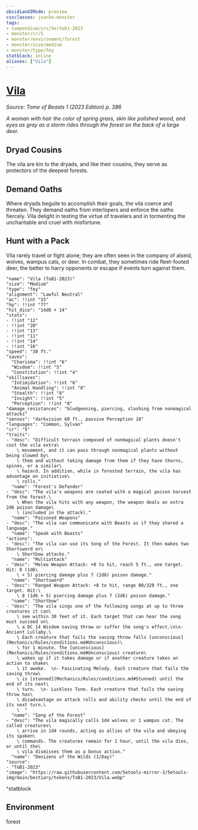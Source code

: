 ```yaml
---
obsidianUIMode: preview
cssclasses: json5e-monster
tags:
- compendium/src/5e/tob1-2023
- monster/cr/5
- monster/environment/forest
- monster/size/medium
- monster/type/fey
statblock: inline
aliases: ["Vila"]
---
```

# [Vila](Mechanics\bestiary\fey/vila-tob1-2023.md)
*Source: Tome of Beasts 1 (2023 Edition) p. 386*  

*A woman with hair the color of spring grass, skin like polished wood, and eyes as gray as a storm rides through the forest on the back of a large deer.*

## Dryad Cousins

The vila are kin to the dryads, and like their cousins, they serve as protectors of the deepest forests.

## Demand Oaths

Where dryads beguile to accomplish their goals, the vila coerce and threaten. They demand oaths from interlopers and enforce the oaths fiercely. Vila delight in testing the virtue of travelers and in tormenting the uncharitable and cruel with misfortune.

## Hunt with a Pack

Vila rarely travel or fight alone; they are often seen in the company of alseid, wolves, wampus cats, or deer. In combat, they sometimes ride fleet-footed deer, the better to harry opponents or escape if events turn against them.

```statblock
"name": "Vila (ToB1-2023)"
"size": "Medium"
"type": "fey"
"alignment": "Lawful Neutral"
"ac": !!int "15"
"hp": !!int "77"
"hit_dice": "14d8 + 14"
"stats":
- !!int "12"
- !!int "20"
- !!int "13"
- !!int "11"
- !!int "14"
- !!int "16"
"speed": "30 ft."
"saves":
  "Charisma": !!int "6"
  "Wisdom": !!int "5"
  "Constitution": !!int "4"
"skillsaves":
  "Intimidation": !!int "6"
  "Animal Handling": !!int "8"
  "Stealth": !!int "8"
  "Insight": !!int "5"
  "Perception": !!int "8"
"damage_resistances": "bludgeoning, piercing, slashing from nonmagical attacks"
"senses": "darkvision 60 ft., passive Perception 18"
"languages": "Common, Sylvan"
"cr": "5"
"traits":
- "desc": "Difficult terrain composed of nonmagical plants doesn't cost the vila extra\
    \ movement, and it can pass through nonmagical plants without being slowed by\
    \ them and without taking damage from them if they have thorns, spines, or a similar\
    \ hazard. In addition, while in forested terrain, the vila has advantage on initiative\
    \ rolls."
  "name": "Forest's Defender"
- "desc": "The vila's weapons are coated with a magical poison harvest from the forest.\
    \ When the vila hits with any weapon, the weapon deals an extra 2d6 poison damage\
    \ (included in the attack)."
  "name": "Poisoned Weapons"
- "desc": "The vila can communicate with Beasts as if they shared a language."
  "name": "Speak with Beasts"
"actions":
- "desc": "The vila can use its Song of the Forest. It then makes two Shortsword or\
    \ Shortbow attacks."
  "name": "Multiattack"
- "desc": "Melee Weapon Attack: +8 to hit, reach 5 ft., one target. Hit: 8 (1d6\
    \ + 5) piercing damage plus 7 (2d6) poison damage."
  "name": "Shortsword"
- "desc": "Ranged Weapon Attack: +8 to hit, range 80/320 ft., one target. Hit:\
    \ 8 (1d6 + 5) piercing damage plus 7 (2d6) poison damage."
  "name": "Shortbow"
- "desc": "The vila sings one of the following songs at up to three creatures it can\
    \ see within 30 feet of it. Each target that can hear the song must succeed on\
    \ a DC 14 Wisdom saving throw or suffer the song's effect.\n\n- Ancient Lullaby.\
    \ Each creature that fails the saving throw falls [unconscious](Mechanics/Rules/conditions.md#Unconscious)\
    \ for 1 minute. The [unconscious](Mechanics/Rules/conditions.md#Unconscious) creature\
    \ wakes up if it takes damage or if another creature takes an action to shake\
    \ it awake.  \n- Fascinating Melody. Each creature that fails the saving throw\
    \ is [stunned](Mechanics/Rules/conditions.md#Stunned) until the end of its next\
    \ turn.  \n- Luckless Tune. Each creature that fails the saving throw has\
    \ disadvantage on attack rolls and ability checks until the end of its next turn.\
    \  "
  "name": "Song of the Forest"
- "desc": "The vila magically calls 1d4 wolves or 1 wampus cat. The called creatures\
    \ arrive in 1d4 rounds, acting as allies of the vila and obeying its spoken\
    \ commands. The creatures remain for 1 hour, until the vila dies, or until the\
    \ vila dismisses them as a bonus action."
  "name": "Denizens of the Wilds (1/Day)"
"source":
- "ToB1-2023"
"image": "https://raw.githubusercontent.com/5etools-mirror-3/5etools-img/main/bestiary/tokens/ToB1-2023/Vila.webp"
```
^statblock

## Environment

forest